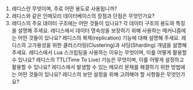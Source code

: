 1. 레디스란 무엇이며, 주로 어떤 용도로 사용됩니까?
2. 레디스와 같은 인메모리 데이터베이스의 장점과 단점은 무엇인가요?
3. 레디스의 주요 데이터 구조에는 어떤 것들이 있나요? 각 데이터 구조의 용도와 특징을 설명해 주세요.
레디스에서 데이터 영속성을 보장하기 위해 사용하는 메커니즘에는 어떤 것들이 있나요?
레디스의 복제(replication) 기능에 대해 설명해 주세요.
레디스의 고가용성을 위한 클러스터링(Clustering)과 샤딩(Sharding) 개념을 설명해 주세요.
레디스에서 Lua 스크립팅을 사용하는 이유는 무엇이며, 이를 어떻게 활용할 수 있나요?
레디스의 TTL(Time To Live) 기능은 무엇이며, 이를 어떻게 설정하고 활용할 수 있나요?
레디스에서 발생할 수 있는 메모리 문제를 해결하기 위한 방법에는 어떤 것들이 있나요?
레디스의 보안 설정을 위해 고려해야 할 사항들은 무엇인가요?